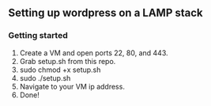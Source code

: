 ## Setting up wordpress on a LAMP stack

### Getting started

1. Create a VM and open ports 22, 80, and 443.
1. Grab setup.sh from this repo.
1. sudo chmod +x setup.sh
1. sudo ./setup.sh
1. Navigate to your VM ip address.
1. Done!
